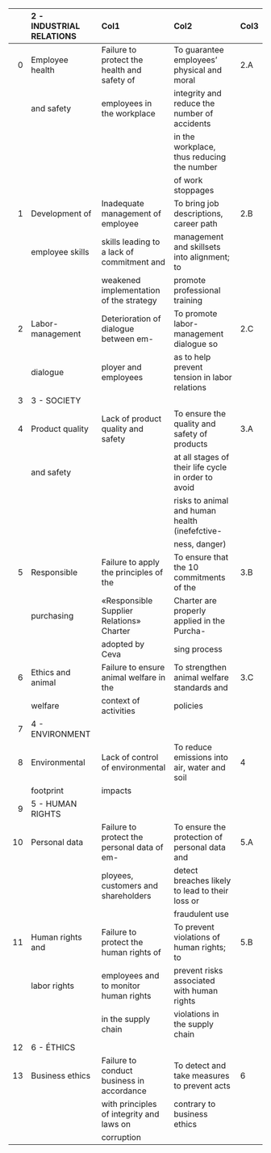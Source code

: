 |    | 2 - INDUSTRIAL RELATIONS   | Col1                                        | Col2                                                | Col3   |
|---:|:---------------------------|:--------------------------------------------|:----------------------------------------------------|:-------|
|  0 | Employee health            | Failure to protect the health and safety of | To guarantee employees’ physical and moral          | 2.A    |
|    | and safety                 | employees in the workplace                  | integrity and reduce the number of accidents        |        |
|    |                            |                                             | in the workplace, thus reducing the number          |        |
|    |                            |                                             | of work stoppages                                   |        |
|  1 | Development of             | Inadequate management of employee           | To bring job descriptions, career path              | 2.B    |
|    | employee skills            | skills leading to a lack of commitment and  | management and skillsets into alignment; to         |        |
|    |                            | weakened implementation of the strategy     | promote professional training                       |        |
|  2 | Labor-management           | Deterioration of dialogue between em-       | To promote labor-management dialogue so             | 2.C    |
|    | dialogue                   | ployer and employees                        | as to help prevent tension in labor relations       |        |
|  3 | 3 - SOCIETY                |                                             |                                                     |        |
|  4 | Product quality            | Lack of product quality and safety          | To ensure the quality and safety of products        | 3.A    |
|    | and safety                 |                                             | at all stages of their life cycle in order to avoid |        |
|    |                            |                                             | risks to animal and human health (inefefctive-      |        |
|    |                            |                                             | ness, danger)                                       |        |
|  5 | Responsible                | Failure to apply the principles of the      | To ensure that the 10 commitments of the            | 3.B    |
|    | purchasing                 | «Responsible Supplier Relations» Charter    | Charter are properly applied in the Purcha-         |        |
|    |                            | adopted by Ceva                             | sing process                                        |        |
|  6 | Ethics and animal          | Failure to ensure animal welfare in the     | To strengthen animal welfare standards and          | 3.C    |
|    | welfare                    | context of activities                       | policies                                            |        |
|  7 | 4 - ENVIRONMENT            |                                             |                                                     |        |
|  8 | Environmental              | Lack of control of environmental            | To reduce emissions into air, water and soil        | 4      |
|    | footprint                  | impacts                                     |                                                     |        |
|  9 | 5 - HUMAN RIGHTS           |                                             |                                                     |        |
| 10 | Personal data              | Failure to protect the personal data of em- | To ensure the protection of personal data and       | 5.A    |
|    |                            | ployees, customers and shareholders         | detect breaches likely to lead to their loss or     |        |
|    |                            |                                             | fraudulent use                                      |        |
| 11 | Human rights and           | Failure to protect the human rights of      | To prevent violations of human rights; to           | 5.B    |
|    | labor rights               | employees and to monitor human rights       | prevent risks associated with human rights          |        |
|    |                            | in the supply chain                         | violations in the supply chain                      |        |
| 12 | 6 - ÉTHICS                 |                                             |                                                     |        |
| 13 | Business ethics            | Failure to conduct business in accordance   | To detect and take measures to prevent acts         | 6      |
|    |                            | with principles of integrity and laws on    | contrary to business ethics                         |        |
|    |                            | corruption                                  |                                                     |        |